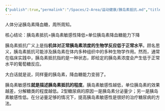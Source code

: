 ```yaml
---
{"publish":true,"permalink":"/Spaces/2-Area/运动健康/胰岛素抵抗.md","title":"胰岛素抵抗","created":"2022-10-21","modified":"2023-03-14","cssclasses":""}
---
```



人体分泌胰岛素降血糖，周所周知。

核心结论：胰岛素抵抗=胰岛素敏感性降低=单位胰岛素降血糖能力下降

胰岛素抵抗广义上是指**机体对正常胰岛素浓度的生物学反应低于正常水平**。顾名思义，胰岛素抵抗可能涉及胰岛素在体内多种组织中的多种生物学作用。然而，通常在临床实践中，胰岛素抵抗指的是一种状态，即给定的胰岛素浓度会产生低于正常水平的葡萄糖反应。

大白话就是说，同样量的胰岛素，降血糖能力变弱了。

胰岛素敏感性**就是描述胰岛素抵抗的程度**。胰岛素敏感性越低，单位胰岛素的效果越差，分解糖类的程度越低。2型糖尿病的原因一是胰岛素分泌量少；另一是胰岛素敏感性低。在分泌量足够的情况下，提高胰岛素敏感性是很好的治疗糖尿病的方法。